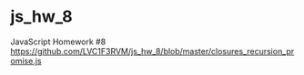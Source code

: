 # js_hw_8
JavaScript Homework #8 <br>
https://github.com/LVC1F3RVM/js_hw_8/blob/master/closures_recursion_promise.js
